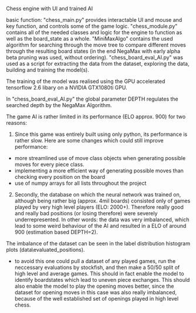 Chess engine with UI and trained AI

basic function:
"chess_main.py" provides interactable UI and mouse and key function, and controls some of the game logic.
"chess_module.py" contains all of the needed classes and logic for the engine to function as well as the board_state as a whole.
"MiniMaxAlgo" contains the used algorithm for searching through the move tree to compare different moves through the
resulting board states (in the end NegaMax with early alpha beta pruning was used, without ordering).
"chess_board_eval_AI.py" was used as a script for extracting the data from the dataset, exploring the data,
building and training the model(s).

The training of the model was realised using the GPU accelerated tensorflow 2.6 libary on a NVIDIA GTX1080ti GPU.


In "chess_board_eval_AI.py" the global parameter DEPTH regulates the searched depth by the NegaMax Algorithm.

The game AI is rather limited in its performance (ELO approx. 900) for two reasons:

1) Since this game was entirely built using only python, its performance is rather slow.
Here are some changes which could still improve performance:

- more streamlined use of move class objects when generating possible moves for every piece class.
- implementing a more efficient way of generating possible moves than checking every position on the board 
- use of numpy arrays for all lists throughout the project

2) Secondly, the database on which the neural network was trained on, although being rather big (approx. 4mil boards)
consisted only of games played by very high level players (ELO: 2000+). Therefore really good and really bad positions
(or losing therefore) were severely underrepresented. In other words: the data was very imbalanced, which lead to some
weird behaviour of the AI and resulted in a ELO of around 900 (estimation based DEPTH=2).

The imbalance of the dataset can be seen in the label distribution histogram plots (data\evaluated_positions).
- to avoid this one could pull a dataset of any played games, run the neccessary evaluations by stockfish, and then
make a 50/50 split of high level and average games. This should in fact enable the model to identify boardstates
which lead to uneven piece exchanges. This should also enable the model to play the opening moves better, since
the dataset for opening moves in this case was also really imbalanced, because of the well established set of openings
played in high level chess.